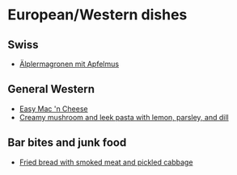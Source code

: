 # European/Western dishes

## Swiss
- [Älplermagronen mit Apfelmus](aelplermagronen-mit-apfelmus.md)

## General Western
- [Easy Mac 'n Cheese](easy-mac-n-cheese.md)
- [Creamy mushroom and leek pasta with lemon, parsley, and dill](mushroom-leek-pasta.md)

## Bar bites and junk food
- [Fried bread with smoked meat and pickled cabbage](fried-bread-smoked-meat-picked-cabbage.md)
